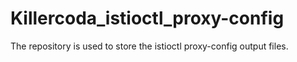 # Killercoda_istioctl_proxy-config
The repository is used to store the istioctl proxy-config output files.
